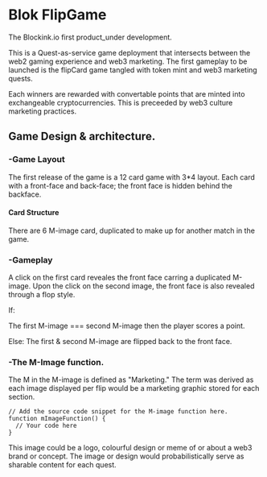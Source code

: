 # Blok FlipGame

The Blockink.io first product_under development.

This is a Quest-as-service game deployment that intersects between the web2 gaming experience and web3 marketing.
The first gameplay to be launched is the flipCard game tangled with token mint and web3 marketing quests.

Each winners are rewarded with convertable points that are minted into exchangeable cryptocurrencies. This is preceeded by web3 culture marketing practices.

## Game Design & architecture.

### -Game Layout

The first release of the game is a 12 card game with 3*4 layout.
Each card with a front-face and back-face; the front face is hidden behind the backface.

#### Card Structure

There are 6 M-image card, duplicated to make up for another match in the game. 


### -Gameplay
A click on the first card reveales the front face carring a duplicated M-image. Upon the click on the second image, the front face is also revealed through a flop style.

If:

The first M-image === second M-image then the player scores a point.

Else: The first &  second M-image are flipped back to the front face.


### -The M-Image function.

The M in the M-image is defined as "Marketing." The term was derived as each image displayed per flip would be a marketing graphic stored for each section.

```
// Add the source code snippet for the M-image function here.
function mImageFunction() {
  // Your code here
}
```

This image could be a logo, colourful design or meme of or about a web3 brand or concept. The image or design would probabilistically serve as sharable content for each quest.

